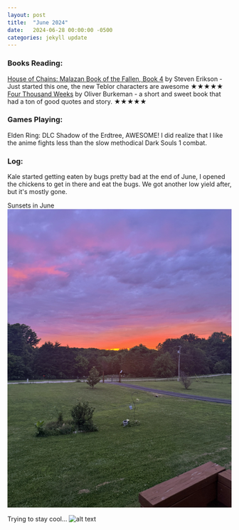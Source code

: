 ```yaml
---
layout: post
title:  "June 2024"
date:   2024-06-28 00:00:00 -0500
categories: jekyll update
---
```


### Books Reading:
[House of Chains: Malazan Book of the Fallen, Book 4][hoc] by Steven Erikson - Just started this one, the new Teblor characters are awesome ★★★★★<br>
[Four Thousand Weeks][ftw] by Oliver Burkeman - a short and sweet book that had a ton of good quotes and story. ★★★★★<br>

### Games Playing:
Elden Ring: DLC Shadow of the Erdtree, AWESOME! I did realize that I like the anime fights less than the slow methodical Dark Souls 1 combat.

### Log:

Kale started getting eaten by bugs pretty bad at the end of June, I opened the chickens to get in there and eat the bugs. We got another low yield after, but it's mostly gone.

Sunsets in June
![alt text](assets/images/IMG_0976.webp "beautiful")

Trying to stay cool...
![alt text](assets/images/IMG_1075.webp "dying")

[hoc]: https://www.amazon.com/House-of-Chains-Steven-Erikson-audiobook/dp/B00GXFYDBI
[ftw]: https://www.amazon.com/dp/1250849357
